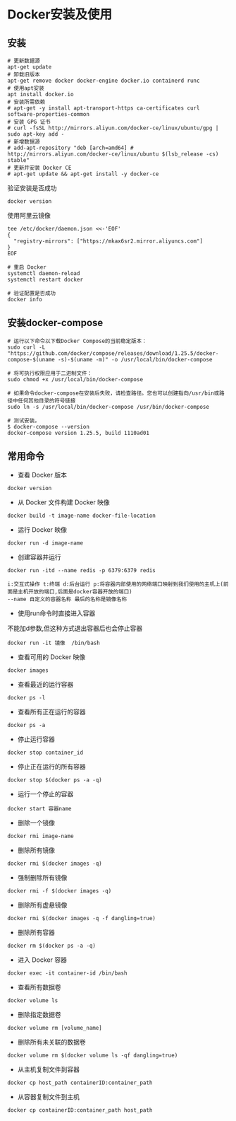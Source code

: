 # Docker安装及使用

## 安装

```properties
# 更新数据源
apt-get update
# 卸载旧版本
apt-get remove docker docker-engine docker.io containerd runc
# 使用apt安装
apt install docker.io
# 安装所需依赖
# apt-get -y install apt-transport-https ca-certificates curl software-properties-common
# 安装 GPG 证书
# curl -fsSL http://mirrors.aliyun.com/docker-ce/linux/ubuntu/gpg | sudo apt-key add -
# 新增数据源
# add-apt-repository "deb [arch=amd64] # http://mirrors.aliyun.com/docker-ce/linux/ubuntu $(lsb_release -cs) stable"
# 更新并安装 Docker CE
# apt-get update && apt-get install -y docker-ce
```

验证安装是否成功

```properties
docker version
```

使用阿里云镜像

```properties
tee /etc/docker/daemon.json <<-'EOF'
{
  "registry-mirrors": ["https://mkax6sr2.mirror.aliyuncs.com"]
}
EOF

# 重启 Docker
systemctl daemon-reload
systemctl restart docker

# 验证配置是否成功
docker info
```

## 安装docker-compose

```shell
# 运行以下命令以下载Docker Compose的当前稳定版本：
sudo curl -L "https://github.com/docker/compose/releases/download/1.25.5/docker-compose-$(uname -s)-$(uname -m)" -o /usr/local/bin/docker-compose

# 将可执行权限应用于二进制文件：
sudo chmod +x /usr/local/bin/docker-compose

# 如果命令docker-compose在安装后失败，请检查路径。您也可以创建指向/usr/bin或路径中任何其他目录的符号链接
sudo ln -s /usr/local/bin/docker-compose /usr/bin/docker-compose

# 测试安装。
$ docker-compose --version
docker-compose version 1.25.5, build 1110ad01
```

## 常用命令

- 查看 Docker 版本

```
docker version
```

- 从 Docker 文件构建 Docker 映像

```
docker build -t image-name docker-file-location
```

- 运行 Docker 映像

```
docker run -d image-name
```

- 创建容器并运行

```
docker run -itd --name redis -p 6379:6379 redis
```

```
i:交互式操作 t:终端 d:后台运行 p:将容器内部使用的网络端口映射到我们使用的主机上(前面是主机开放的端口,后面是docker容器开放的端口) 
--name 自定义的容器名称 最后的名称是镜像名称
```

- 使用run命令时直接进入容器

不能加d参数,但这种方式退出容器后也会停止容器

```
docker run -it 镜像  /bin/bash
```

- 查看可用的 Docker 映像

```
docker images
```

- 查看最近的运行容器

```
docker ps -l
```

- 查看所有正在运行的容器

```
docker ps -a
```

- 停止运行容器

```
docker stop container_id
```

- 停止正在运行的所有容器

```
docker stop $(docker ps -a -q)
```

- 运行一个停止的容器

```
docker start 容器name
```

- 删除一个镜像

```
docker rmi image-name
```

- 删除所有镜像

```
docker rmi $(docker images -q)
```

- 强制删除所有镜像

```
docker rmi -f $(docker images -q)
```

- 删除所有虚悬镜像

```
docker rmi $(docker images -q -f dangling=true)
```

- 删除所有容器

```
docker rm $(docker ps -a -q)
```

- 进入 Docker 容器

```
docker exec -it container-id /bin/bash
```

- 查看所有数据卷

```
docker volume ls
```

- 删除指定数据卷

```
docker volume rm [volume_name]
```

- 删除所有未关联的数据卷

```
docker volume rm $(docker volume ls -qf dangling=true)
```

- 从主机复制文件到容器

```
docker cp host_path containerID:container_path
```

- 从容器复制文件到主机

```
docker cp containerID:container_path host_path
```






